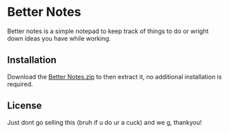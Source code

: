 # Better Notes

Better notes is a simple notepad to keep track of things to do or wright down ideas you have while working.


## Installation

Download the [Better Notes.zip](https://github.com/Michaeljsg05/BetterNotes/blob/master/Better%20Notes%201.0.1.rar) to then extract it, no additional installation is required.

## License
Just dont go selling this (bruh if u do ur a cuck) and we g, thankyou!
